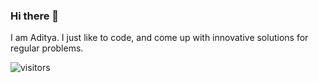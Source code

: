 ### Hi there 👋

I am Aditya. I just like to code, and come up with innovative solutions for regular problems.

<!--START_SECTION:waka-->
<!--END_SECTION:waka-->

![visitors](https://visitor-badge.glitch.me/badge?page_id=page.id&left_color=green&right_color=red)
